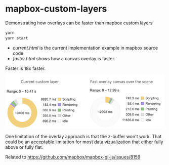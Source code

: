 # mapbox-custom-layers

Demonstrating how overlays can be faster than mapbox custom layers

```js
yarn
yarn start
```

- _current.html_ is the current implementation example in mapbox source code.
- _faster.html_ shows how a canvas overlay is faster.

Faster is 18x faster.

![Performance graphics](/perf.png?raw=true "Performance")

One limitation of the overlay approach is that the z-buffer won't work.
That could be an acceptable limitation for most data vizualization that either fully above or fully flat.

Related to <https://github.com/mapbox/mapbox-gl-js/issues/8159>
